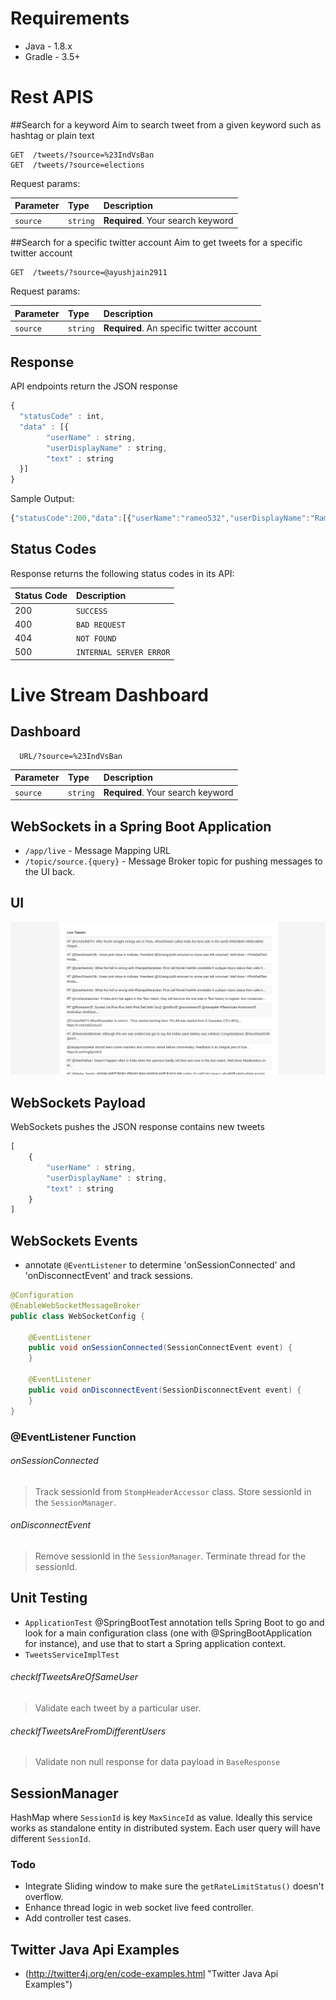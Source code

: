 # Requirements
- Java - 1.8.x
- Gradle - 3.5+

# Rest APIS
##Search for a keyword
Aim to search tweet from a given keyword such as hashtag or plain text
```http
GET  /tweets/?source=%23IndVsBan
GET  /tweets/?source=elections
```
Request params:

| Parameter | Type | Description |
| :--- | :--- | :--- |
| `source` | `string` | **Required**. Your search keyword |

##Search for a specific twitter account
Aim to get tweets for a specific twitter account
```http
GET  /tweets/?source=@ayushjain2911
```
Request params:

| Parameter | Type | Description |
| :--- | :--- | :--- |
| `source` | `string` | **Required**. An specific twitter account |
## Response
API endpoints return the JSON response
```javascript
{
  "statusCode" : int,
  "data" : [{
        "userName" : string,
        "userDisplayName" : string,
        "text" : string
  }]
}
```

Sample Output:

```javascript
{"statusCode":200,"data":[{"userName":"rameo532","userDisplayName":"Ram","text":"RT @mohanstatsman: If India don't bat again in this Test match, they will become the first side in Test history to register four consecutiv…"},{"userName":"SwapnilJMundhe","userDisplayName":"Swapnil J Mundhe","text":"RT @Tanmay6291: Dear @StarSportsIndia team, how much money will it cost the cricket fans to get @sanjaymanjrekar out of commentary box? Ple…"},{"userName":"pawanpandey1996","userDisplayName":"Pawan Kumar pandey","text":"India becomes the FIRST team to win four consecutive Tests by an innings margin.\n\nIndia's last four Tests:\nBeat SA… https://t.co/NNX7k7FRN1"},{"userName":"pawanpandey1996","userDisplayName":"Pawan Kumar pandey","text":"968 balled bowled in the Kolkata #PinkBallTest makes it the shortest Test match hosted by India which had an outrig… https://t.co/sBzylDI0vE"},{"userName":"MirzaranjaRaman","userDisplayName":"Raman Sandhu","text":"RT @RaviShastriOfc: Great pink show in Kolkata. President @SGanguly99 ensured no stone was left unturned. Well done ! #PinkBallTest #India…"},{"userName":"rfDhanvanth","userDisplayName":"Dhanvanth\uD83E\uDD81","text":"RT @RaviShastriOfc: Great pink show in Kolkata. President @SGanguly99 ensured no stone was left unturned. Well done ! #PinkBallTest #India…"},{"userName":"DeviniYashodara","userDisplayName":"Virushka Forever ❣❣","text":"RT @vk_fangirl: Happy Captain @imVkohli\n\uD83D\uDE1A❤️\nSwagstar of the match \uD83D\uDD25❤️\n#INDvsBAN #PinkBallTest https://t.co/HlyNzVmdz2"},{"userName":"vicky_twitz","userDisplayName":"VK","text":"RT @Wriddhipops: Congratulations Team! It was an amazing experience to play this special Test match & to see the number of ppl who turned u…"},{"userName":"dutt_sankar","userDisplayName":"Siddhartha Sankar Dutta","text":"RT @Wriddhipops: Congratulations Team! It was an amazing experience to play this special Test match & to see the number of ppl who turned u…"},{"userName":"vicky_twitz","userDisplayName":"VK","text":"RT @RaviShastriOfc: Great pink show in Kolkata. President @SGanguly99 ensured no stone was left unturned. Well done ! #PinkBallTest #India…"},{"userName":"vicky_twitz","userDisplayName":"VK","text":"RT @Wriddhipops: End of Day 2 #PinkTestBall #IndVsBan https://t.co/LeFqocMGlR"},{"userName":"RNAkkian","userDisplayName":"R.N.Akkian \uD83D\uDE4F\uD83D\uDE4F ( निजामुद्दीन ) \uD83D\uDE4F\uD83D\uDE4F","text":"RT @IrfanPathan: Doesn’t happen often in India when the spinners hardly roll their arm over in the test match. Well done #fastbowlers on wi…"},{"userName":"TweetsMohit","userDisplayName":"Mohit Srivastava","text":"@chintskap Don't know why when I read your tweet I recalled  #SunilGavaskar 's comment yesterday about fast bowling… https://t.co/AR9TF8ubEp"},{"userName":"CSridhar10","userDisplayName":"Sridhar","text":"RT @CricketNDTV: #SanjayManjrekar's comments on #HarshaBhogle's knowledge of cricket angers fans on Twitter\n\n#INDvBAN #INDvsBAN #DayNightTe…"},{"userName":"DrBhushanPatil6","userDisplayName":"Dr.Bhushan Patil","text":"RT @RaviShastriOfc: Great pink show in Kolkata. President @SGanguly99 ensured no stone was left unturned. Well done ! #PinkBallTest #India…"}]}
```

## Status Codes

Response returns the following status codes in its API:

| Status Code | Description |
| :--- | :--- |
| 200 | `SUCCESS` |
| 400 | `BAD REQUEST` |
| 404 | `NOT FOUND` |
| 500 | `INTERNAL SERVER ERROR` |

# Live Stream Dashboard
## Dashboard
```http
  URL/?source=%23IndVsBan
```
| Parameter | Type | Description |
| :--- | :--- | :--- |
| `source` | `string` | **Required**. Your search keyword |

## WebSockets in a Spring Boot Application

- `/app/live` - Message Mapping URL
- `/topic/source.{query}` - Message Broker topic for pushing messages to the UI back.

## UI
![App Screenshot](screenshot.png)

## WebSockets Payload
WebSockets pushes the JSON response contains new tweets
```javascript
[
    {
        "userName" : string,
        "userDisplayName" : string,
        "text" : string
    }
]
```
## WebSockets Events
  - annotate `@EventListener` to determine 'onSessionConnected' and 'onDisconnectEvent' and track sessions.
```java
@Configuration
@EnableWebSocketMessageBroker
public class WebSocketConfig {

    @EventListener
    public void onSessionConnected(SessionConnectEvent event) {
    }

    @EventListener
    public void onDisconnectEvent(SessionDisconnectEvent event) {
    }
}
```

### @EventListener Function
###### onSessionConnected
> Track sessionId from `StompHeaderAccessor` class.
> Store sessionId in the `SessionManager`.
###### onDisconnectEvent
> Remove sessionId in the `SessionManager`.
> Terminate thread for the sessionId.


## Unit Testing
- `ApplicationTest` @SpringBootTest annotation tells Spring Boot to go and look for a main configuration class (one with @SpringBootApplication for instance), and use that to start a Spring application context.
- `TweetsServiceImplTest`
###### checkIfTweetsAreOfSameUser
> Validate each tweet by a particular user.
###### checkIfTweetsAreFromDifferentUsers
> Validate non null response for data payload in `BaseResponse`

## SessionManager
HashMap where `SessionId` is key `MaxSinceId` as value. Ideally this service works as standalone entity in distributed system.
Each user query will have different `SessionId`.

### Todo
- Integrate Sliding window to make sure the `getRateLimitStatus()` doesn't overflow.
- Enhance thread logic in web socket live feed controller.
- Add controller test cases.

## Twitter Java Api Examples
- (http://twitter4j.org/en/code-examples.html "Twitter Java Api Examples")
